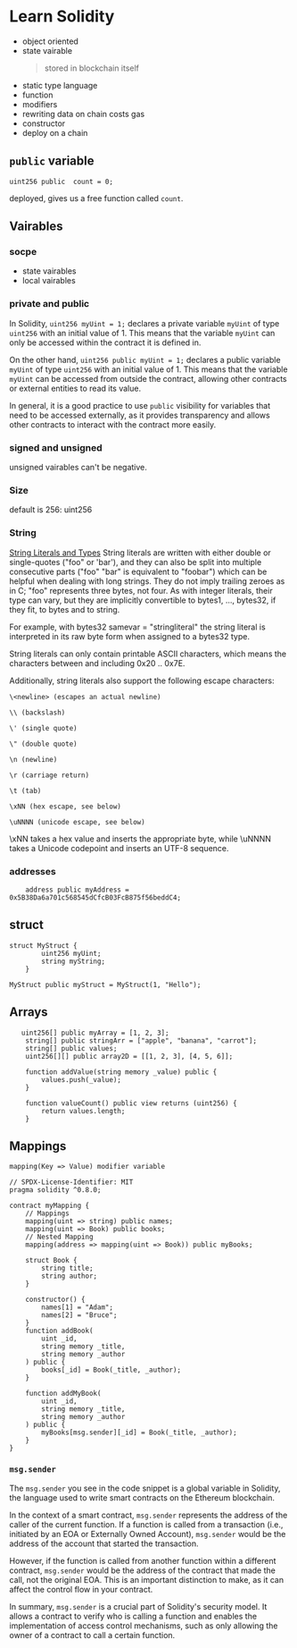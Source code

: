 # Learn Solidity

-   object oriented
-   state vairable
    > stored in blockchain itself
-   static type language
-   function
-   modifiers
-   rewriting data on chain costs gas
-   constructor
-   deploy on a chain

## `public` variable

```Solidity
uint256 public  count = 0;
```

deployed, gives us a free function called `count`.

## Vairables

### socpe

-   state vairables
-   local vairables

### private and public

In Solidity, `uint256 myUint = 1;` declares a private variable `myUint` of type `uint256` with an initial value of 1. This means that the variable `myUint` can only be accessed within the contract it is defined in.

On the other hand, `uint256 public myUint = 1;` declares a public variable `myUint` of type `uint256` with an initial value of 1. This means that the variable `myUint` can be accessed from outside the contract, allowing other contracts or external entities to read its value.

In general, it is a good practice to use `public` visibility for variables that need to be accessed externally, as it provides transparency and allows other contracts to interact with the contract more easily.

### signed and unsigned

unsigned vairables can't be negative.

### Size

default is 256: uint256

### String

[String Literals and Types](https://docs.soliditylang.org/en/v0.8.24/types.html#string-literals-and-types)
String literals are written with either double or single-quotes ("foo" or 'bar'), and they can also be split into multiple consecutive parts ("foo" "bar" is equivalent to "foobar") which can be helpful when dealing with long strings. They do not imply trailing zeroes as in C; "foo" represents three bytes, not four. As with integer literals, their type can vary, but they are implicitly convertible to bytes1, …, bytes32, if they fit, to bytes and to string.

For example, with bytes32 samevar = "stringliteral" the string literal is interpreted in its raw byte form when assigned to a bytes32 type.

String literals can only contain printable ASCII characters, which means the characters between and including 0x20 .. 0x7E.

Additionally, string literals also support the following escape characters:

    \<newline> (escapes an actual newline)

    \\ (backslash)

    \' (single quote)

    \" (double quote)

    \n (newline)

    \r (carriage return)

    \t (tab)

    \xNN (hex escape, see below)

    \uNNNN (unicode escape, see below)

\xNN takes a hex value and inserts the appropriate byte, while \uNNNN takes a Unicode codepoint and inserts an UTF-8 sequence.

### addresses

```Solidity
    address public myAddress = 0x5B38Da6a701c568545dCfcB03FcB875f56beddC4;
```

## struct

```Solidity
struct MyStruct {
        uint256 myUint;
        string myString;
    }

MyStruct public myStruct = MyStruct(1, "Hello");
```

## Arrays

```Solidity
   uint256[] public myArray = [1, 2, 3];
    string[] public stringArr = ["apple", "banana", "carrot"];
    string[] public values;
    uint256[][] public array2D = [[1, 2, 3], [4, 5, 6]];

    function addValue(string memory _value) public {
        values.push(_value);
    }

    function valueCount() public view returns (uint256) {
        return values.length;
    }
```

## Mappings

`mapping(Key => Value) modifier variable`

```solidity
// SPDX-License-Identifier: MIT
pragma solidity ^0.8.0;

contract myMapping {
    // Mappings
    mapping(uint => string) public names;
    mapping(uint => Book) public books;
    // Nested Mapping
    mapping(address => mapping(uint => Book)) public myBooks;

    struct Book {
        string title;
        string author;
    }

    constructor() {
        names[1] = "Adam";
        names[2] = "Bruce";
    }
    function addBook(
        uint _id,
        string memory _title,
        string memory _author
    ) public {
        books[_id] = Book(_title, _author);
    }

    function addMyBook(
        uint _id,
        string memory _title,
        string memory _author
    ) public {
        myBooks[msg.sender][_id] = Book(_title, _author);
    }
}
```

### `msg.sender`

The `msg.sender` you see in the code snippet is a global variable in Solidity, the language used to write smart contracts on the Ethereum blockchain.

In the context of a smart contract, `msg.sender` represents the address of the caller of the current function. If a function is called from a transaction (i.e., initiated by an EOA or Externally Owned Account), `msg.sender` would be the address of the account that started the transaction.

However, if the function is called from another function within a different contract, `msg.sender` would be the address of the contract that made the call, not the original EOA. This is an important distinction to make, as it can affect the control flow in your contract.

In summary, `msg.sender` is a crucial part of Solidity's security model. It allows a contract to verify who is calling a function and enables the implementation of access control mechanisms, such as only allowing the owner of a contract to call a certain function.
